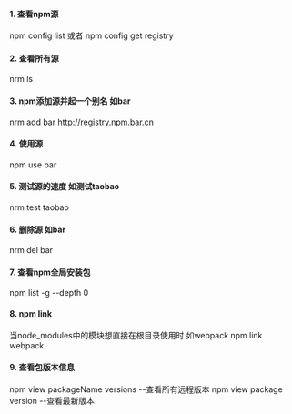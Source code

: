 #### 1. 查看npm源
npm config list 或者 npm config get registry

#### 2. 查看所有源
nrm ls

#### 3. npm添加源并起一个别名 如bar
nrm add bar http://registry.npm.bar.cn

#### 4. 使用源
npm use bar

#### 5. 测试源的速度 如测试taobao
nrm test taobao

#### 6. 删除源 如bar
nrm del bar

#### 7. 查看npm全局安装包
npm list -g --depth 0

#### 8. npm link
当node_modules中的模块想直接在根目录使用时
如webpack
npm link webpack

#### 9. 查看包版本信息
npm view packageName versions --查看所有远程版本
npm view package version --查看最新版本